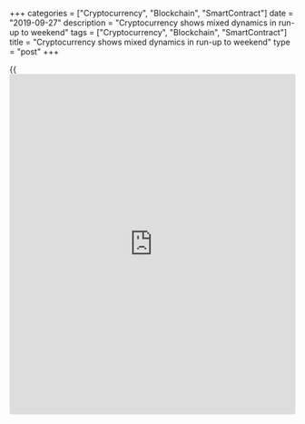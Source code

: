 +++
categories = ["Cryptocurrency", "Blockchain", "SmartContract"]
date = "2019-09-27"
description = "Cryptocurrency shows mixed dynamics in run-up to weekend"
tags = ["Cryptocurrency", "Blockchain", "SmartContract"]
title = "Cryptocurrency shows mixed dynamics in run-up to weekend"
type = "post"
+++

{{<iframe id="large-banner" src="https://www.bounty.group/#slide=12.0" width="100%" height="600" scrolling="no" style="border: 0px solid rgb(216, 221, 230); border-radius: 3px;">}}

Cryptocurrencies came into decline this week, and the price of the most-
known digital currency collapsed. Bitcoin lost about 15 percent  in a
shock selling-off, which was on Tuesday, pulling along the whole crypto
market.

Following such developments, Mark Zuckerberg has announced that the
long-awaited Libra is under threat if it launches in 2020.

Recall Libra has run into some oppositional fights with France, U.S. and
India warning that Libra project launch could undermine the value
national currencies. Donald Trump had also reported negatively about the
Facebook crypto project.

![crypto mixed][1]_Photo: Pixabay_

The Bitcoin price dipped even more, generally by 5 percent, retreating
below the psychological level of $ 8,000.

A Bitcoin sell-off followed just after the closed launch of the Bakkt
cryptographic platform, owner of which is the NYSE Intercontinental
Exchange with such actual partners as Microsoft and Starbucks are.

Facebook’s Libra is widely considered by some market participants to be
a Bitcoin’s rival, moreover it is eyed as a global currency, and Mark
Zuckerberg seeks to get as many countries as possible involved.

However, the first-priority goal is emerging countries where banking
services and access to finance as a whole is low enough. Meanwhile,
Bitcoin went down by 0.84 percent, to $8,035 at 12.48 GMT.

As for the altcoins, the situation is as follows: Ethereum and Litecoin
add 1.24 percent and 1.69 percent, to $166.03 and $54.77 respectively.
Ripple eased by 0.34 percent, to $0.2394, Bitcoin cash diminished its
value by 0.56 percent, to $214.20 on Friday.

   1. /files/filemanager/image/For_Analytics_20/[bitcoin](https://www.letsplayfx.com/blog/forex-for-bitcoin/)_crypto_pixabay_2709.png